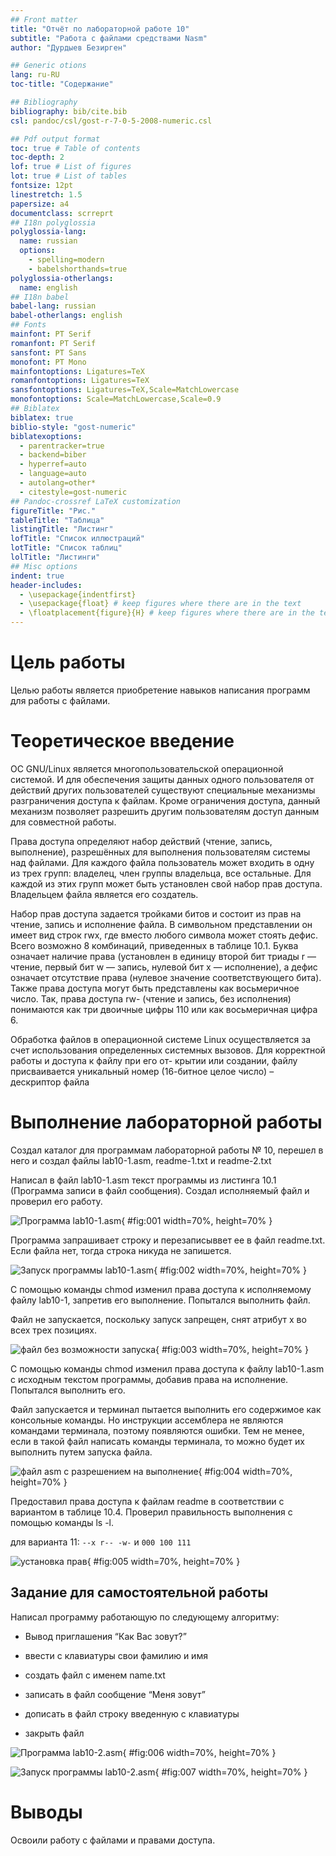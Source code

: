 ```yaml
---
## Front matter
title: "Отчёт по лабораторной работе 10"
subtitle: "Работа с файлами средствами Nasm"
author: "Дурдыев Безирген"

## Generic otions
lang: ru-RU
toc-title: "Содержание"

## Bibliography
bibliography: bib/cite.bib
csl: pandoc/csl/gost-r-7-0-5-2008-numeric.csl

## Pdf output format
toc: true # Table of contents
toc-depth: 2
lof: true # List of figures
lot: true # List of tables
fontsize: 12pt
linestretch: 1.5
papersize: a4
documentclass: scrreprt
## I18n polyglossia
polyglossia-lang:
  name: russian
  options:
	- spelling=modern
	- babelshorthands=true
polyglossia-otherlangs:
  name: english
## I18n babel
babel-lang: russian
babel-otherlangs: english
## Fonts
mainfont: PT Serif
romanfont: PT Serif
sansfont: PT Sans
monofont: PT Mono
mainfontoptions: Ligatures=TeX
romanfontoptions: Ligatures=TeX
sansfontoptions: Ligatures=TeX,Scale=MatchLowercase
monofontoptions: Scale=MatchLowercase,Scale=0.9
## Biblatex
biblatex: true
biblio-style: "gost-numeric"
biblatexoptions:
  - parentracker=true
  - backend=biber
  - hyperref=auto
  - language=auto
  - autolang=other*
  - citestyle=gost-numeric
## Pandoc-crossref LaTeX customization
figureTitle: "Рис."
tableTitle: "Таблица"
listingTitle: "Листинг"
lofTitle: "Список иллюстраций"
lotTitle: "Список таблиц"
lolTitle: "Листинги"
## Misc options
indent: true
header-includes:
  - \usepackage{indentfirst}
  - \usepackage{float} # keep figures where there are in the text
  - \floatplacement{figure}{H} # keep figures where there are in the text
---
```


# Цель работы

Целью работы является приобретение навыков написания программ для работы с файлами.

# Теоретическое введение

ОС GNU/Linux является многопользовательской операционной системой. И для обеспечения 
защиты данных одного пользователя от действий других пользователей существуют
специальные механизмы разграничения доступа к файлам. Кроме ограничения доступа, 
данный механизм позволяет разрешить другим пользователям доступ данным для совместной
работы.

Права доступа определяют набор действий (чтение, запись, выполнение), разрешённых
для выполнения пользователям системы над файлами. Для каждого файла пользователь
может входить в одну из трех групп: владелец, член группы владельца, все остальные. 
Для каждой из этих групп может быть установлен свой набор прав доступа. 
Владельцем файла является его создатель.

Набор прав доступа задается тройками битов и состоит из прав на чтение, запись и 
исполнение файла. В символьном представлении он имеет вид строк rwx, где вместо 
любого символа может стоять дефис. Всего возможно 8 комбинаций, приведенных в 
таблице 10.1. Буква означает наличие права (установлен в единицу второй бит триады 
r — чтение, первый бит w — запись, нулевой бит х — исполнение), а дефис означает 
отсутствие права (нулевое значение соответствующего бита). 
Также права доступа могут быть представлены как восьмеричное число. 
Так, права доступа rw- (чтение и запись, без исполнения) понимаются как три двоичные цифры 110 или как восьмеричная цифра 6.

Обработка файлов в операционной системе Linux осуществляется за счет использования
определенных системных вызовов. Для корректной работы и доступа к файлу при его от-
крытии или создании, файлу присваивается уникальный номер (16-битное целое число) –
дескриптор файла

# Выполнение лабораторной работы

Создал каталог для программам лабораторной работы № 10, перешел
в него и создал файлы lab10-1.asm, readme-1.txt и readme-2.txt

Написал в файл lab10-1.asm текст программы из листинга 10.1 (Программа
записи в файл сообщения). Создал исполняемый файл и проверил его работу.

![Программа lab10-1.asm](image/01.png){ #fig:001 width=70%, height=70% }

Программа запрашивает строку и перезаписыввет ее в файл readme.txt. 
Если файла нет, тогда строка никуда не запишется.

![Запуск программы lab10-1.asm](image/02.png){ #fig:002 width=70%, height=70% }

С помощью команды chmod изменил права доступа к исполняемому файлу
lab10-1, запретив его выполнение. Попытался выполнить файл. 

Файл не запускается, поскольку запуск запрещен, снят атрибут х во всех трех позициях.

![файл без возможности запуска](image/03.png){ #fig:003 width=70%, height=70% }

С помощью команды chmod изменил права доступа к файлу lab10-1.asm с
исходным текстом программы, добавив права на исполнение. 
Попытался выполнить его.

Файл запускается и терминал пытается выполнить его содержимое как консольные команды.
Но инструкции ассемблера не являются командами терминала, поэтому появляются ошибки.
Тем не менее, если в такой файл написать команды терминала, то можно будет их выполнить путем запуска файла.

![файл asm с разрешением на выполнение](image/04.png){ #fig:004 width=70%, height=70% }

Предоставил права доступа к файлам readme в соответствии с вариантом в таблице 10.4. 
Проверил правильность выполнения с помощью команды ls -l.

для варианта 11: ```--x r-- -w-``` и ```000 100 111```

![установка прав](image/05.png){ #fig:005 width=70%, height=70% }

## Задание для самостоятельной работы

Написал программу работающую по следующему алгоритму:

* Вывод приглашения “Как Вас зовут?”

* ввести с клавиатуры свои фамилию и имя

* создать файл с именем name.txt

* записать в файл сообщение “Меня зовут”

* дописать в файл строку введенную с клавиатуры

* закрыть файл

![Программа lab10-2.asm](image/06.png){ #fig:006 width=70%, height=70% }

![Запуск программы lab10-2.asm](image/07.png){ #fig:007 width=70%, height=70% }

# Выводы

Освоили работy с файлами и правами доступа.